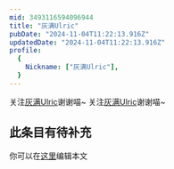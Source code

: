```yaml
---
mid: 3493116594096944
title: "灰满Ulric"
pubDate: "2024-11-04T11:22:13.916Z"
updatedDate: "2024-11-04T11:22:13.916Z"
profile:
  {
    Nickname: ["灰满Ulric"],
  }
---
```


关注[灰满Ulric](https://space.bilibili.com/3493116594096944)谢谢喵~ 关注[灰满Ulric](https://space.bilibili.com/3493116594096944)谢谢喵~

## 此条目有待补充
你可以在[这里](https://github.com/Yuhanawa/VTuber.ICU-Content/edit/master/v/灰满Ulric/index.md)编辑本文
